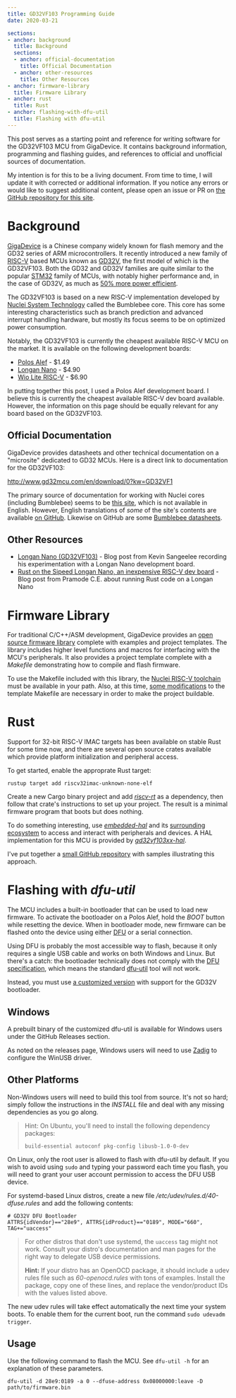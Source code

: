 ```yaml
---
title: GD32VF103 Programming Guide
date: 2020-03-21

sections:
- anchor: background
  title: Background
  sections:
  - anchor: official-documentation
    title: Official Documentation
  - anchor: other-resources
    title: Other Resources
- anchor: firmware-library
  title: Firmware Library
- anchor: rust
  title: Rust
- anchor: flashing-with-dfu-util
  title: Flashing with dfu-util
---
```



This post serves as a starting point and reference for writing software for the
GD32VF103 MCU from GigaDevice. It contains background information, programming
and flashing guides, and references to official and unofficial sources of
documentation.

<!--more-->

My intention is for this to be a living document. From time to time, I will
update it with corrected or additional information. If you notice any errors or
would like to suggest additional content, please open an issue or PR on [the
GitHub repository for this site].

[the GitHub repository for this site]: https://github.com/reynoldsbd/blog


# Background

[GigaDevice] is a Chinese company widely known for flash memory and the GD32
series of ARM microcontrollers. It recently introduced a new family of [RISC-V]
based MCUs known as [GD32V], the first model of which is the GD32VF103. Both the
GD32 and GD32V families are quite similar to the popular [STM32] family of MCUs,
with notably higher performance and, in the case of GD32V, as much as [50% more
power efficient].

The GD32VF103 is based on a new RISC-V implementation developed by [Nuclei
System Technology] called the Bumblebee core. This core has some interesting
characteristics such as branch prediction and advanced interrupt handling
hardware, but mostly its focus seems to be on optimized power consumption.

Notably, the GD32VF103 is currently the cheapest available RISC-V MCU on the
market. It is available on the following development boards:

* [Polos Alef] - $1.49
* [Longan Nano] - $4.90
* [Wio Lite RISC-V] - $6.90

In putting together this post, I used a Polos Alef development board. I believe
this is currently the cheapest available RISC-V dev board available. However,
the information on this page should be equally relevant for any board based on
the GD32VF103.

[GigaDevice]: https://en.wikipedia.org/wiki/GigaDevice
[RISC-V]: https://en.wikipedia.org/wiki/RISC-V
[GD32V]: https://www.gigadevice.com/products/microcontrollers/gd32/risc-v/
[STM32]: https://en.wikipedia.org/wiki/STM32
[50% more power efficient]: https://www.gigadevice.com/press-release/gigadevice-unveils-the-gd32v-series-with-risc-v-core-in-a-brand-new-32bit-general-purpose-microcontroller/
[Nuclei System Technology]: https://www.nucleisys.com/
[Polos Alef]: https://www.analoglamb.com/product/polos-gd32v-alef-board-risc-v-mcu-board/
[Longan Nano]: https://www.seeedstudio.com/Sipeed-Longan-Nano-RISC-V-GD32VF103CBT6-Development-Board-p-4205.html
[Wio Lite RISC-V]: https://www.seeedstudio.com/Wio-Lite-RISC-V-GD32VF103-p-4293.html

## Official Documentation

GigaDevice provides datasheets and other technical documentation on a
"microsite" dedicated to GD32 MCUs. Here is a direct link to documentation for
the GD32VF103:

http://www.gd32mcu.com/en/download/0?kw=GD32VF1

The primary source of documentation for working with Nuclei cores (including
Bumblebee) seems to be [this site][riscv-mcu-site], which is not available in
English. However, English translations of *some* of the site's contents are
available [on GitHub][riscv-mcu-site-gh]. Likewise on GitHub are some [Bumblebee
datasheets].

[riscv-mcu-site]: https://www.riscv-mcu.com/
[riscv-mcu-site-gh]: https://github.com/riscv-mcu/Webpages
[Bumblebee datasheets]: https://github.com/nucleisys/Bumblebee_Core_Doc

## Other Resources

* [Longan Nano (GD32VF103)] - Blog post from Kevin Sangeelee recording his
  experimentation with a Longan Nano development board.
* [Rust on the Sipeed Longan Nano, an inexpensive RISC-V dev board] - Blog post
  from Pramode C.E. about running Rust code on a Longan Nano

[Longan Nano (GD32VF103)]: https://www.susa.net/wordpress/2019/10/longan-nano-gd32vf103/
[Rust on the Sipeed Longan Nano, an inexpensive RISC-V dev board]: https://pramode.net/2019/10/07/rust-on-riscv-board-sipeed-longan-nano/


# Firmware Library

For traditional C/C++/ASM development, GigaDevice provides an [open source
firmware library] complete with examples and project templates. The library
includes higher level functions and macros for interfacing with the MCU's
peripherals. It also provides a project template complete with a *Makefile*
demonstrating how to compile and flash firmware.

To use the Makefile included with this library, the [Nuclei RISC-V toolchain]
must be available in your path. Also, at this time, [some modifications] to the
template Makefile are necessary in order to make the project buildable.

[open source firmware library]: https://github.com/riscv-mcu/GD32VF103_Firmware_Library/
[Nuclei RISC-V toolchain]: https://nucleisys.com/download.php
[some modifications]: https://github.com/riscv-mcu/GD32VF103_Firmware_Library/pull/6


# Rust

Support for 32-bit RISC-V IMAC targets has been available on stable Rust for
some time now, and there are several open source crates available which provide
platform initialization and peripheral access.

To get started, enable the approprate Rust target:

```shell
rustup target add riscv32imac-unknown-none-elf
```

Create a new Cargo binary project and add [*riscv-rt*] as a dependency, then
follow that crate's instructions to set up your project. The result is a minimal
firmware program that boots but does nothing.

To do something interesting, use [*embedded-hal*] and its [surrounding
ecosystem] to access and interact with peripherals and devices. A HAL
implementation for this MCU is provided by [*gd32vf103xx-hal*].

I've put together a [small GitHub repository] with samples illustrating this
approach.

[*riscv-rt*]: https://crates.io/crates/riscv-rt
[*embedded-hal*]: https://crates.io/crates/embedded-hal
[surrounding ecosystem]: https://github.com/rust-embedded/awesome-embedded-rust
[*gd32vf103xx-hal*]: https://github.com/riscv-rust/gd32vf103xx-hal
[small GitHub repository]: https://github.com/reynoldsbd/gd32vf103-samples


# Flashing with *dfu-util*

<!-- todo: sections for other flashing methodologies (stm32flash, openocd, cargo-flash) -->
<!-- todo: is it possible to overwrite the bootloader? -->

The MCU includes a built-in bootloader that can be used to load new firmware. To
activate the bootloader on a Polos Alef, hold the *BOOT* button while resetting
the device. When in bootloader mode, new firmware can be flashed onto the device
using either [DFU] or a serial connection.

Using DFU is probably the most accessible way to flash, because it only requires
a single USB cable and works on both Windows and Linux. But there's a catch: the
bootloader technically does not comply with the [DFU specification][dfu-spec],
which means the standard [dfu-util][dfu-util] tool will not work.

Instead, you must use [a customized version][gd32-dfu-utils] with support for
the GD32V bootloader.

[DFU]: https://en.wikipedia.org/wiki/USB#Device_Firmware_Upgrade
[dfu-spec]: https://www.usb.org/sites/default/files/DFU_1.1.pdf
[dfu-util]: http://dfu-util.sourceforge.net/
[gd32-dfu-utils]: https://github.com/riscv-mcu/gd32-dfu-utils

## Windows

A prebuilt binary of the customized dfu-util is available for Windows users
under the GitHub Releases section.

As noted on the releases page, Windows users will need to use [Zadig][zadig] to
configure the WinUSB driver.

[zadig]: https://zadig.akeo.ie/

## Other Platforms

Non-Windows users will need to build this tool from source. It's not so hard;
simply follow the instructions in the *INSTALL* file and deal with any missing
dependencies as you go along.

> Hint: On Ubuntu, you'll need to install the following dependency packages:
>
> ```
> build-essential autoconf pkg-config libusb-1.0-0-dev
> ```

On Linux, only the root user is allowed to flash with dfu-util by default. If you
wish to avoid using `sudo` and typing your password each time you flash, you will
need to grant your user account permission to access the DFU USB device.

For systemd-based Linux distros, create a new file */etc/udev/rules.d/40-dfuse.rules*
and add the following contents:

```
# GD32V DFU Bootloader
ATTRS{idVendor}=="28e9", ATTRS{idProduct}=="0189", MODE="660", TAG+="uaccess"
```

> For other distros that don't use systemd, the `uaccess` tag might not work. Consult
> your distro's documentation and man pages for the right way to delegate USB device
> permissions.
>
> **Hint:** If your distro has an OpenOCD package, it should include a udev rules
> file such as *60-openocd.rules* with tons of examples. Install the package, copy
> one of these lines, and replace the vendor/product IDs with the values listed above.

The new udev rules will take effect automatically the next time your system boots.
To enable them for the current boot, run the command `sudo udevadm trigger`.


## Usage

Use the following command to flash the MCU. See `dfu-util -h`
for an explanation of these parameters.

```
dfu-util -d 28e9:0189 -a 0 --dfuse-address 0x08000000:leave -D path/to/firmware.bin
```
